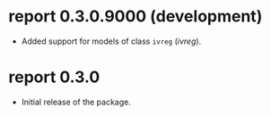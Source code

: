 # report 0.3.0.9000 (development)

* Added support for models of class `ivreg` (*ivreg*).

# report 0.3.0

* Initial release of the package.

